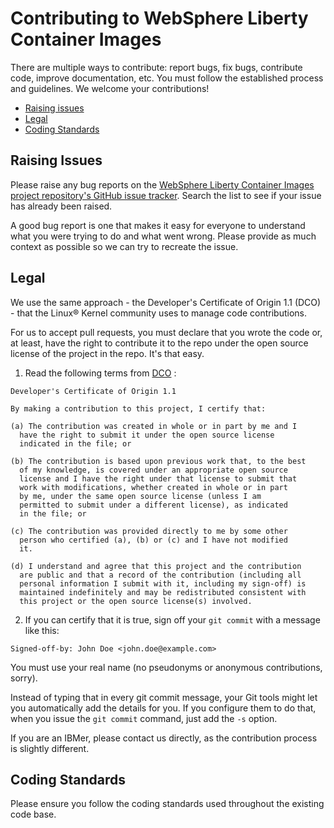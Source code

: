 # Contributing to WebSphere Liberty Container Images

There are multiple ways to contribute: report bugs, fix bugs, contribute code, improve documentation, etc. You must follow the established process and guidelines. We welcome your contributions!

- [Raising issues](#Raising-Issues)
- [Legal](#Legal)
- [Coding Standards](#Coding-Standards)

## Raising Issues

Please raise any bug reports on the [WebSphere Liberty Container Images project repository's GitHub issue tracker](https://github.com/WASdev/ci.docker/issues). Search the list to see if your issue has already been raised.

A good bug report is one that makes it easy for everyone to understand what you were trying to do and what went wrong. Please provide as much context as possible so we can try to recreate the issue.

## Legal

We use the same approach - the Developer's Certificate of Origin 1.1 (DCO) - that the Linux® Kernel community uses to manage code contributions.

For us to accept pull requests, you must declare that you wrote the code or, at least, have the right to contribute it to the repo under the open source license of the project in the repo. It's that easy.

1. Read the following terms from [DCO](https://elinux.org/Developer_Certificate_Of_Origin) :

  ```
Developer's Certificate of Origin 1.1

By making a contribution to this project, I certify that:

(a) The contribution was created in whole or in part by me and I
    have the right to submit it under the open source license
    indicated in the file; or

(b) The contribution is based upon previous work that, to the best
    of my knowledge, is covered under an appropriate open source
    license and I have the right under that license to submit that
    work with modifications, whether created in whole or in part
    by me, under the same open source license (unless I am
    permitted to submit under a different license), as indicated
    in the file; or

(c) The contribution was provided directly to me by some other
    person who certified (a), (b) or (c) and I have not modified
    it.

(d) I understand and agree that this project and the contribution
    are public and that a record of the contribution (including all
    personal information I submit with it, including my sign-off) is
    maintained indefinitely and may be redistributed consistent with
    this project or the open source license(s) involved.
  ```

2. If you can certify that it is true, sign off your `git commit` with a message like this:
  ```
  Signed-off-by: John Doe <john.doe@example.com>
  ```
  You must use your real name (no pseudonyms or anonymous contributions, sorry).
  
  Instead of typing that in every git commit message, your Git tools might let you automatically add the details for you. If you configure them to do that, when you issue the `git commit` command, just add the `-s` option.

If you are an IBMer, please contact us directly, as the contribution process is slightly different.

## Coding Standards

Please ensure you follow the coding standards used throughout the existing code base.
